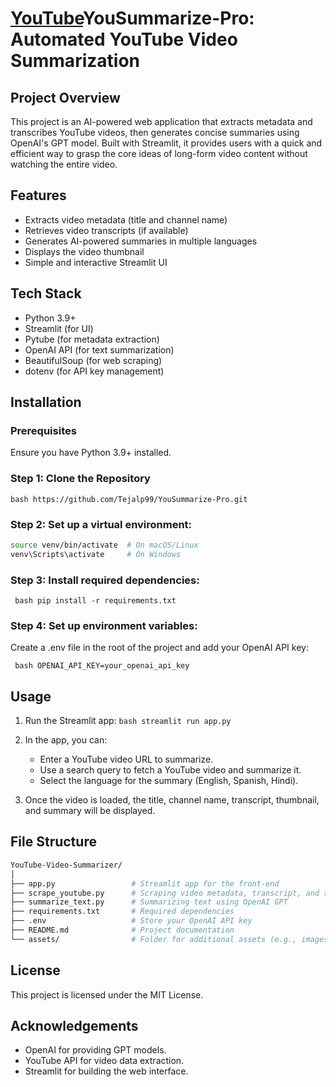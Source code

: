 # [YouTube](https://img.shields.io/badge/YouTube-FF0000?style=flat-square&logo=youtube&logoColor=white)YouSummarize-Pro: Automated YouTube Video Summarization

## Project Overview
This project is an AI-powered web application that extracts metadata and transcribes YouTube videos, then generates concise summaries using OpenAI's GPT model. Built with Streamlit, it provides users with a quick and efficient way to grasp the core ideas of long-form video content without watching the entire video.

## Features
- Extracts video metadata (title and channel name)
- Retrieves video transcripts (if available)
- Generates AI-powered summaries in multiple languages
- Displays the video thumbnail
- Simple and interactive Streamlit UI

## Tech Stack
- Python 3.9+
- Streamlit (for UI)
- Pytube (for metadata extraction)
- OpenAI API (for text summarization)
- BeautifulSoup (for web scraping)
- dotenv (for API key management)

## Installation
### Prerequisites
Ensure you have Python 3.9+ installed.

### Step 1: Clone the Repository
``` bash https://github.com/Tejalp99/YouSummarize-Pro.git  ```

### Step 2: Set up a virtual environment:
``` bash python -m venv venv
source venv/bin/activate  # On macOS/Linux
venv\Scripts\activate     # On Windows
```

### Step 3: Install required dependencies:
``` bash pip install -r requirements.txt```

### Step 4: Set up environment variables:
Create a .env file in the root of the project and add your OpenAI API key:

``` bash OPENAI_API_KEY=your_openai_api_key```

## Usage
1. Run the Streamlit app:
   ``` bash streamlit run app.py ```

2. In the app, you can:
   - Enter a YouTube video URL to summarize.
   - Use a search query to fetch a YouTube video and summarize it.
   - Select the language for the summary (English, Spanish, Hindi).

3. Once the video is loaded, the title, channel name, transcript, thumbnail, and summary will be displayed.

## File Structure
``` bash
YouTube-Video-Summarizer/
│
├── app.py                 # Streamlit app for the front-end
├── scrape_youtube.py      # Scraping video metadata, transcript, and thumbnail
├── summarize_text.py      # Summarizing text using OpenAI GPT
├── requirements.txt       # Required dependencies
├── .env                   # Store your OpenAI API key
├── README.md              # Project documentation
└── assets/                # Folder for additional assets (e.g., images)
```

## License
This project is licensed under the MIT License.

## Acknowledgements
- OpenAI for providing GPT models.
- YouTube API for video data extraction.
- Streamlit for building the web interface.



